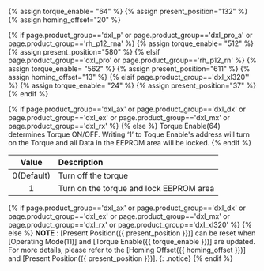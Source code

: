 {% assign torque_enable= "64" %}
{% assign present_position="132" %}
{% assign homing_offset="20" %}

{% if page.product_group=='dxl_p' or page.product_group=='dxl_pro_a' or page.product_group=='rh_p12_rna' %}
{% assign torque_enable= "512" %}
{% assign present_position="580" %}
{% elsif page.product_group=='dxl_pro' or page.product_group=='rh_p12_rn' %}
{% assign torque_enable= "562" %}
{% assign present_position="611" %}
{% assign homing_offset="13" %}
{% elsif page.product_group=='dxl_xl320'' %}
{% assign torque_enable= "24" %}
{% assign present_position="37" %}
{% endif %}

{% if page.product_group=='dxl_ax' or page.product_group=='dxl_dx' or page.product_group=='dxl_ex' or page.product_group=='dxl_mx' or page.product_group=='dxl_rx' %}
{% else %}
Torque Enable(64) determines Torque ON/OFF. Writing ‘1’ to Toque Enable's address will turn on the Torque and all Data in the EEPROM area will be locked.
{% endif %}

|   Value    | Description                             |
|:----------:|:----------------------------------------|
| 0(Default) | Turn off the torque                     |
|     1      | Turn on the torque and lock EEPROM area |

{% if page.product_group=='dxl_ax' or page.product_group=='dxl_dx' or page.product_group=='dxl_ex' or page.product_group=='dxl_mx' or page.product_group=='dxl_rx' or page.product_group=='dxl_xl320' %}
{% else %}
**NOTE** : [Present Position({{ present_position }})] can be reset when [Operating Mode(11)] and [Torque Enable({{ torque_enable }})] are updated. For more details, please refer to the [Homing Offset({{ homing_offset }})] and [Present Position({{ present_position }})].
{: .notice}
{% endif %}
